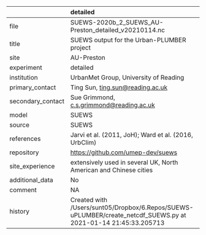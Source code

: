 |                   | detailed                                                                                                       |
|:------------------|:---------------------------------------------------------------------------------------------------------------|
| file              | SUEWS-2020b_2_SUEWS_AU-Preston_detailed_v20210114.nc                                                           |
| title             | SUEWS output for the Urban-PLUMBER project                                                                     |
| site              | AU-Preston                                                                                                     |
| experiment        | detailed                                                                                                       |
| institution       | UrbanMet Group, University of Reading                                                                          |
| primary_contact   | Ting Sun, ting.sun@reading.ac.uk                                                                               |
| secondary_contact | Sue Grimmond, c.s.grimmond@reading.ac.uk                                                                       |
| model             | SUEWS                                                                                                          |
| source            | SUEWS                                                                                                          |
| references        | Jarvi et al. (2011, JoH); Ward et al. (2016, UrbClim)                                                          |
| repository        | https://github.com/umep-dev/suews                                                                              |
| site_experience   | extensively used in several UK, North American and Chinese cities                                              |
| additional_data   | No                                                                                                             |
| comment           | NA                                                                                                             |
| history           | Created with /Users/sunt05/Dropbox/6.Repos/SUEWS-uPLUMBER/create_netcdf_SUEWS.py at 2021-01-14 21:45:33.205713 |
